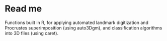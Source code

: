 # Read me

Functions built in R, for applying automated landmark digitization and Procrustes superimposition (using auto3Dgm), and classification algorithms into 3D files (using caret).
